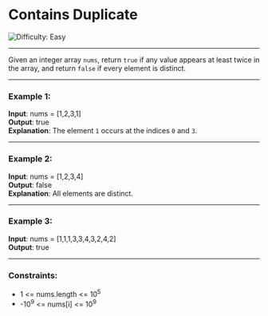 # Contains Duplicate

![Difficulty: Easy](https://img.shields.io/badge/Difficulty-Easy-brightgreen)

---

Given an integer array `nums`, return `true` if any value appears at least twice in the array, and return `false` if every element is distinct.

---

### Example 1:
**Input**: nums = [1,2,3,1]  
**Output**: true  
**Explanation**: The element `1` occurs at the indices `0` and `3`.

---

### Example 2:
**Input**: nums = [1,2,3,4]  
**Output**: false  
**Explanation**: All elements are distinct.

---

### Example 3:
**Input**: nums = [1,1,1,3,3,4,3,2,4,2]  
**Output**: true  

---

### Constraints:
- 1 <= nums.length <= 10<sup>5</sup>  
- -10<sup>9</sup> <= nums[i] <= 10<sup>9</sup>
